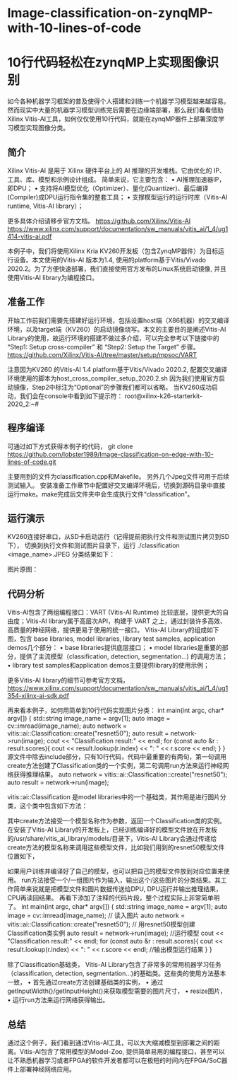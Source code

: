 # Image-classification-on-zynqMP-with-10-lines-of-code
# 10行代码轻松在zynqMP上实现图像识别

如今各种机器学习框架的普及使得个人搭建和训练一个机器学习模型越来越容易。然而现实中大量的机器学习模型训练完后需要在边缘端部署，那么我们看看借助Xilinx Vitis-AI工具，如何仅仅使用10行代码，就能在zynqMP器件上部署深度学习模型实现图像分类。
 
## 简介
Xilinx Vitis-AI 是用于 Xilinx 硬件平台上的 AI 推理的开发堆栈。它由优化的 IP、工具、库、模型和示例设计组成。
 简单来说，它主要包含：
•	AI推理加速器IP，即DPU；
•	支持将AI模型优化（Optimizer）、量化(Quantizer)、最后编译(Compiler)成DPU运行指令集的整套工具；
•	支撑模型运行的运行时库（Vitis-AI runtime, Vitis-AI library）；
 
 
更多具体介绍请移步官方文档。
https://github.com/Xilinx/Vitis-AI
https://www.xilinx.com/support/documentation/sw_manuals/vitis_ai/1_4/ug1414-vitis-ai.pdf
 
本例子中，我们将使用Xilinx Kria KV260开发板（包含ZynqMP器件）为目标运行设备。本文使用的Vitis-AI 版本为1.4, 使用的platform基于Vitis/Vivado 2020.2。为了方便快速部署，我们直接使用官方发布的Linux系统启动镜像, 并且使用Vitis-AI library为编程接口。 
 
## 准备工作
开始工作前我们需要先搭建好运行环境，包括设置host端（X86机器）的交叉编译环境，以及target端（KV260）的启动镜像烧写。本文的主要目的是阐述Vitis-AI Library的使用，故运行环境的搭建不做过多介绍，可以完全参考以下链接中的 “Step1: Setup cross-compiler” 和 “Step2: Setup the Target” 步骤。
https://github.com/Xilinx/Vitis-AI/tree/master/setup/mpsoc/VART

注意因为KV260 的Vitis-AI 1.4 platform基于Vitis/Vivado 2020.2, 配置交叉编译环境使用的脚本为host_cross_compiler_setup_2020.2.sh
因为我们使用官方启动镜像，Step2中标注为“Optional”的步骤我们都可以省略。
当KV260成功启动，我们会在console中看到如下提示符：
root@xilinx-k26-starterkit-2020_2:~#
 
## 程序编译
可通过如下方式获得本例子的代码，
git clone https://github.com/lobster1989/Image-classification-on-edge-with-10-lines-of-code.git

主要用到的文件为classification.cpp和Makefile。 另外几个Jpeg文件可用于后续测试输入。
安装准备工作章节中配置好交叉编译环境后，切换到源码目录中直接运行make。make完成后文件夹中会生成执行文件“classification”。
 
## 运行演示
KV260连接好串口，从SD卡启动运行（记得提前把执行文件和测试图片拷贝到SD下），
切换到执行文件和测试图片目录下，运行 ./classification <image_name>.JPEG
分类结果如下：
 
图片原图：
 
 
## 代码分析
Vitis-AI包含了两组编程接口：VART (Vitis-AI Runtime) 比较底层，提供更大的自由度；Vitis-AI library属于高层次API，构建于 VART 之上，通过封装许多高效、高质量的神经网络，提供更易于使用的统一接口。 
Vitis-AI Library的组成如下图，包含 base libraries, model libraries, library test samples, application demos几个部分：
•	base libraries提供底层接口；
•	model libraries是重要的部分，提供了主流模型（classification, detection, segmentation…) 的调用方法；
•	library test samples和application demos主要提供library的使用示例；
 
更多Vitis-AI library的细节可参考官方文档，
https://www.xilinx.com/support/documentation/sw_manuals/vitis_ai/1_4/ug1354-xilinx-ai-sdk.pdf
 
再来看本例子，如何用简单到10行代码实现图片分类：
int main(int argc, char* argv[]) {
    std::string image_name = argv[1];
    auto image = cv::imread(image_name);
    auto network = vitis::ai::Classification::create("resnet50");
    auto result = network->run(image);
    cout << "Classification result:" << endl; 
    for (const auto &r : result.scores){
cout << result.lookup(r.index) << ": " << r.score << endl;
    }
}
源文件中除去include部分，只有10行代码，代码中最重要的有两句，第一句调用create方法创建了Classification类的一个实例，第二句调用run方法来运行神经网络获得推理结果。
    auto network = vitis::ai::Classification::create("resnet50");
    auto result = network->run(image);
 
vitis::ai::Classification 是model libraries中的一个基础类，其作用是进行图片分类，这个类中包含如下方法：
 
其中create方法接受一个模型名称作为参数，返回一个Classification类的实例。在安装了Vitis-AI Library的开发板上，已经训练编译好的模型文件放在开发板的/usr/share/vitis_ai_library/models/目录下，Vitis-AI Library会通过传递给create方法的模型名称来调用这些模型文件，比如我们用到的resnet50模型文件位置如下，
 
如果用户训练并编译好了自己的模型，也可以把自己的模型文件放到对应位置来使用。
run方法接受一个/一组图片作为输入，输出这个/这些图片的分类结果。其工作简单来说就是把模型文件和图片数据传送给DPU, DPU运行并输出推理结果，CPU再读回结果。
再看下添加了注释的代码片段，整个过程实际上非常简单明了。
int main(int argc, char* argv[]) {
    std::string image_name = argv[1];
    auto image = cv::imread(image_name);                                    // 读入图片
    auto network = vitis::ai::Classification::create("resnet50");   // 用resnet50模型创建Classification类实例
    auto result = network->run(image);                                           //运行模型
    cout << "Classification result:" << endl; 
    for (const auto &r : result.scores){
cout << result.lookup(r.index) << ": " << r.score << endl; //输出模型运行结果
    }
}
 
除了Classification基础类， Vitis-AI Library包含了非常多的常用机器学习任务（classification, detection, segmentation…)的基础类。这些类的使用方法基本一致，
•	首先通过create方法创建基础类的实例，
•	通过getInputWidth()/getInputHeight()来获取模型需要的图片尺寸，
•	resize图片，
•	运行run方法来运行网络获得输出。
 
## 总结
通过这个例子，我们看到通过Vitis-AI工具，可以大大缩减模型到部署之间的距离。Vitis-AI包含了常用模型的Model-Zoo, 提供简单易用的编程接口，甚至可以让不熟悉机器学习或者FPGA的软件开发者都可以在极短的时间内在FPGA/SoC器件上部署神经网络应用。


